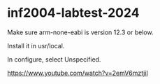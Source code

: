 # inf2004-labtest-2024

Make sure arm-none-eabi is version 12.3 or below.

Install it in usr/local.

In configure, select Unspecified.


https://www.youtube.com/watch?v=2emV6mztjiI